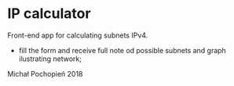 # IP calculator
Front-end app for calculating subnets IPv4.

- fill the form and receive full note od possible subnets and graph ilustrating network;

Michał Pochopień 2018
